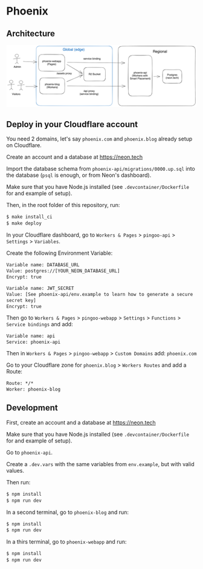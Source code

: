 # Phoenix

## Architecture

![Phoenix Architecture](./phoenix_architecture.png)


## Deploy in your Cloudflare account

You need 2 domains, let's say `phoenix.com` and `phoenix.blog` already setup on Cloudflare.

Create an account and a database at https://neon.tech

Import the database schema from `phoenix-api/migrations/0000.up.sql` into the database (`psql` is enough, or from Neon's dashboard).

Make sure that you have Node.js installed (see `.devcontainer/Dockerfile` for and example of setup).

Then, in the root folder of this repository, run:
```bash
$ make install_ci
$ make deploy
```

In your Cloudflare dashboard, go to `Workers & Pages` > `pingoo-api` > `Settings` > `Variables`.

Create the following Environment Variable:
```
Variable name: DATABASE_URL
Value: postgres://[YOUR_NEON_DATABASE_URL]
Encrypt: true
```

```
Variable name: JWT_SECRET
Value: [See phoenix-api/env.example to learn how to generate a secure secret key]
Encrypt: true
```

Then go to `Workers & Pages` > `pingoo-webapp` > `Settings` > `Functions` > `Service bindings` and add:
```
Variable name: api
Service: phoenix-api
```

Then in `Workers & Pages` > `pingoo-webapp` > `Custom Domains` add: `phoenix.com`


Go to your Cloudflare zone for `phoenix.blog` > `Workers Routes` and add a Route:
```
Route: */*
Worker: phoenix-blog
```


## Development

First, create an account and a database at https://neon.tech

Make sure that you have Node.js installed (see `.devcontainer/Dockerfile` for and example of setup).

Go to `phoenix-api`.

Create a `.dev.vars` with the same variables from `env.example`, but with valid values.

Then run:
```bash
$ npm install
$ npm run dev
```

In a second terminal, go to `phoenix-blog` and run:
```bash
$ npm install
$ npm run dev
```

In a thirs terminal, go to `phoenix-webapp` and run:
```bash
$ npm install
$ npm run dev
```
